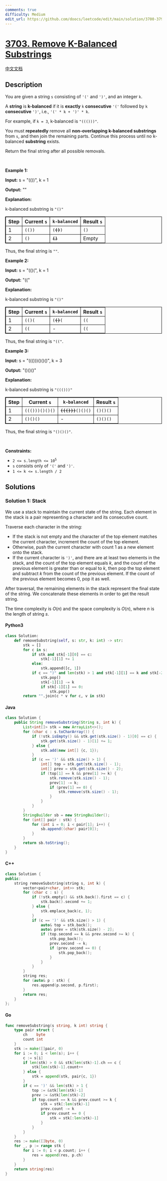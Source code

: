 ```yaml
---
comments: true
difficulty: Medium
edit_url: https://github.com/doocs/leetcode/edit/main/solution/3700-3799/3703.Remove%20K-Balanced%20Substrings/README_EN.md
---
```


<!-- problem:start -->

# [3703. Remove K-Balanced Substrings](https://leetcode.com/problems/remove-k-balanced-substrings)

[中文文档](/solution/3700-3799/3703.Remove%20K-Balanced%20Substrings/README.md)

## Description

<!-- description:start -->

<p>You are given a string <code>s</code> consisting of <code>&#39;(&#39;</code> and <code>&#39;)&#39;</code>, and an integer <code>k</code>.</p>

<p>A <strong>string</strong> is <strong>k-balanced</strong> if it is <strong>exactly</strong> <code>k</code> <strong>consecutive</strong> <code>&#39;(&#39;</code> followed by <code>k</code> <strong>consecutive</strong> <code>&#39;)&#39;</code>, i.e., <code>&#39;(&#39; * k + &#39;)&#39; * k</code>.</p>

<p>For example, if <code>k = 3</code>, k-balanced is <code>&quot;((()))&quot;</code>.</p>

<p>You must <strong>repeatedly</strong> remove all <strong>non-overlapping k-balanced <span data-keyword="substring-nonempty">substrings</span></strong> from <code>s</code>, and then join the remaining parts. Continue this process until no k-balanced <strong>substring</strong> exists.</p>

<p>Return the final string after all possible removals.</p>

<p>&nbsp;</p>
<p>​​​​​​​<strong class="example">Example 1:</strong></p>

<div class="example-block">
<p><strong>Input:</strong> <span class="example-io">s = &quot;(())&quot;, k = 1</span></p>

<p><strong>Output:</strong> <span class="example-io">&quot;&quot;</span></p>

<p><strong>Explanation:</strong></p>

<p>k-balanced substring is <code>&quot;()&quot;</code></p>

<table style="border: 1px solid black;">
	<thead>
		<tr>
			<th style="border: 1px solid black;">Step</th>
			<th style="border: 1px solid black;">Current <code>s</code></th>
			<th style="border: 1px solid black;"><code>k-balanced</code></th>
			<th style="border: 1px solid black;">Result <code>s</code></th>
		</tr>
	</thead>
	<tbody>
		<tr>
			<td style="border: 1px solid black;">1</td>
			<td style="border: 1px solid black;"><code>(())</code></td>
			<td style="border: 1px solid black;"><code>(<s><strong>()</strong></s>)</code></td>
			<td style="border: 1px solid black;"><code>()</code></td>
		</tr>
		<tr>
			<td style="border: 1px solid black;">2</td>
			<td style="border: 1px solid black;"><code>()</code></td>
			<td style="border: 1px solid black;"><s><strong><code>()</code></strong></s></td>
			<td style="border: 1px solid black;">Empty</td>
		</tr>
	</tbody>
</table>

<p>Thus, the final string is <code>&quot;&quot;</code>.</p>
</div>

<p><strong class="example">Example 2:</strong></p>

<div class="example-block">
<p><strong>Input:</strong> <span class="example-io">s = &quot;(()(&quot;, k = 1</span></p>

<p><strong>Output:</strong> <span class="example-io">&quot;((&quot;</span></p>

<p><strong>Explanation:</strong></p>

<p>k-balanced substring is <code>&quot;()&quot;</code></p>

<table style="border: 1px solid black;">
	<thead>
		<tr>
			<th style="border: 1px solid black;">Step</th>
			<th style="border: 1px solid black;">Current <code>s</code></th>
			<th style="border: 1px solid black;"><code>k-balanced</code></th>
			<th style="border: 1px solid black;">Result <code>s</code></th>
		</tr>
	</thead>
	<tbody>
		<tr>
			<td style="border: 1px solid black;">1</td>
			<td style="border: 1px solid black;"><code>(()(</code></td>
			<td style="border: 1px solid black;"><code>(<s><strong>()</strong></s>(</code></td>
			<td style="border: 1px solid black;"><code>((</code></td>
		</tr>
		<tr>
			<td style="border: 1px solid black;">2</td>
			<td style="border: 1px solid black;"><code>((</code></td>
			<td style="border: 1px solid black;">-</td>
			<td style="border: 1px solid black;"><code>((</code></td>
		</tr>
	</tbody>
</table>

<p>Thus, the final string is <code>&quot;((&quot;</code>.</p>
</div>

<p><strong class="example">Example 3:</strong></p>

<div class="example-block">
<p><strong>Input:</strong> <span class="example-io">s = &quot;((()))()()()&quot;, k = 3</span></p>

<p><strong>Output:</strong> <span class="example-io">&quot;()()()&quot;</span></p>

<p><strong>Explanation:</strong></p>

<p>k-balanced substring is <code>&quot;((()))&quot;</code></p>

<table style="border: 1px solid black;">
	<thead>
		<tr>
			<th style="border: 1px solid black;">Step</th>
			<th style="border: 1px solid black;">Current <code>s</code></th>
			<th style="border: 1px solid black;"><code>k-balanced</code></th>
			<th style="border: 1px solid black;">Result <code>s</code></th>
		</tr>
	</thead>
	<tbody>
		<tr>
			<td style="border: 1px solid black;">1</td>
			<td style="border: 1px solid black;"><code>((()))()()()</code></td>
			<td style="border: 1px solid black;"><code><s><strong>((()))</strong></s>()()()</code></td>
			<td style="border: 1px solid black;"><code>()()()</code></td>
		</tr>
		<tr>
			<td style="border: 1px solid black;">2</td>
			<td style="border: 1px solid black;"><code>()()()</code></td>
			<td style="border: 1px solid black;">-</td>
			<td style="border: 1px solid black;"><code>()()()</code></td>
		</tr>
	</tbody>
</table>

<p>Thus, the final string is <code>&quot;()()()&quot;</code>.</p>
</div>

<p>&nbsp;</p>
<p><strong>Constraints:</strong></p>

<ul>
	<li><code>2 &lt;= s.length &lt;= 10<sup>5</sup></code></li>
	<li><code>s</code> consists only of <code>&#39;(&#39;</code> and <code>&#39;)&#39;</code>.</li>
	<li><code>1 &lt;= k &lt;= s.length / 2</code></li>
</ul>

<!-- description:end -->

## Solutions

<!-- solution:start -->

### Solution 1: Stack

We use a stack to maintain the current state of the string. Each element in the stack is a pair representing a character and its consecutive count.

Traverse each character in the string:

-   If the stack is not empty and the character of the top element matches the current character, increment the count of the top element.
-   Otherwise, push the current character with count 1 as a new element onto the stack.
-   If the current character is `')'`, and there are at least two elements in the stack, and the count of the top element equals $k$, and the count of the previous element is greater than or equal to $k$, then pop the top element and subtract $k$ from the count of the previous element. If the count of the previous element becomes 0, pop it as well.

After traversal, the remaining elements in the stack represent the final state of the string. We concatenate these elements in order to get the result string.

The time complexity is $O(n)$ and the space complexity is $O(n)$, where $n$ is the length of string $s$.

<!-- tabs:start -->

#### Python3

```python
class Solution:
    def removeSubstring(self, s: str, k: int) -> str:
        stk = []
        for c in s:
            if stk and stk[-1][0] == c:
                stk[-1][1] += 1
            else:
                stk.append([c, 1])
            if c == ")" and len(stk) > 1 and stk[-1][1] == k and stk[-2][1] >= k:
                stk.pop()
                stk[-1][1] -= k
                if stk[-1][1] == 0:
                    stk.pop()
        return "".join(c * v for c, v in stk)
```

#### Java

```java
class Solution {
    public String removeSubstring(String s, int k) {
        List<int[]> stk = new ArrayList<>();
        for (char c : s.toCharArray()) {
            if (!stk.isEmpty() && stk.get(stk.size() - 1)[0] == c) {
                stk.get(stk.size() - 1)[1] += 1;
            } else {
                stk.add(new int[] {c, 1});
            }
            if (c == ')' && stk.size() > 1) {
                int[] top = stk.get(stk.size() - 1);
                int[] prev = stk.get(stk.size() - 2);
                if (top[1] == k && prev[1] >= k) {
                    stk.remove(stk.size() - 1);
                    prev[1] -= k;
                    if (prev[1] == 0) {
                        stk.remove(stk.size() - 1);
                    }
                }
            }
        }
        StringBuilder sb = new StringBuilder();
        for (int[] pair : stk) {
            for (int i = 0; i < pair[1]; i++) {
                sb.append((char) pair[0]);
            }
        }
        return sb.toString();
    }
}
```

#### C++

```cpp
class Solution {
public:
    string removeSubstring(string s, int k) {
        vector<pair<char, int>> stk;
        for (char c : s) {
            if (!stk.empty() && stk.back().first == c) {
                stk.back().second += 1;
            } else {
                stk.emplace_back(c, 1);
            }
            if (c == ')' && stk.size() > 1) {
                auto& top = stk.back();
                auto& prev = stk[stk.size() - 2];
                if (top.second == k && prev.second >= k) {
                    stk.pop_back();
                    prev.second -= k;
                    if (prev.second == 0) {
                        stk.pop_back();
                    }
                }
            }
        }
        string res;
        for (auto& p : stk) {
            res.append(p.second, p.first);
        }
        return res;
    }
};
```

#### Go

```go
func removeSubstring(s string, k int) string {
	type pair struct {
		ch    byte
		count int
	}
	stk := make([]pair, 0)
	for i := 0; i < len(s); i++ {
		c := s[i]
		if len(stk) > 0 && stk[len(stk)-1].ch == c {
			stk[len(stk)-1].count++
		} else {
			stk = append(stk, pair{c, 1})
		}
		if c == ')' && len(stk) > 1 {
			top := &stk[len(stk)-1]
			prev := &stk[len(stk)-2]
			if top.count == k && prev.count >= k {
				stk = stk[:len(stk)-1]
				prev.count -= k
				if prev.count == 0 {
					stk = stk[:len(stk)-1]
				}
			}
		}
	}
	res := make([]byte, 0)
	for _, p := range stk {
		for i := 0; i < p.count; i++ {
			res = append(res, p.ch)
		}
	}
	return string(res)
}
```

<!-- tabs:end -->

<!-- solution:end -->

<!-- problem:end -->
